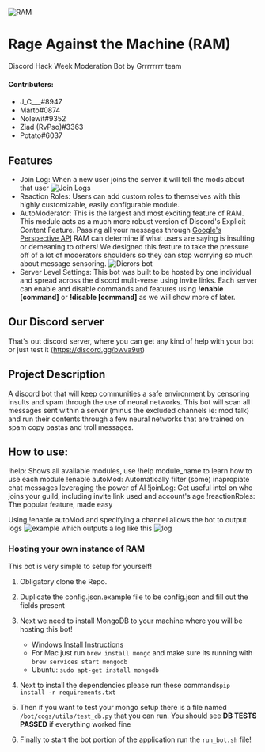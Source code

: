 ![RAM](https://imgur.com/KB18eCZ.png)
# Rage Against the Machine (RAM)
Discord Hack Week  Moderation Bot by Grrrrrrrr team
#### Contributers:

- J_C___#8947
- Marto#0874
- Nolewit#9352
- Ziad (RvPso)#3363
- Potato#6037

## Features

- Join Log: When a new user joins the server it will tell the mods about that user
![Join Logs](https://i.imgur.com/D7fKe8o.png "Join Logs")
- Reaction Roles: Users can add custom roles to themselves with this highly customizable, easily configurable module.
- AutoModerator: This is the largest and most exciting feature of RAM. This module acts as a much more robust version of Discord's Explicit Content Feature. Passing all your messages through [Google's Perspective API](https://www.perspectiveapi.com/#/home) RAM can determine if what users are saying is insulting or demeaning to others! We designed this feature to take the pressure off of a lot of moderators shoulders so they can stop worrying so much about message sensoring.
![Dicrors bot](https://cdn.discordapp.com/attachments/591700394820763682/594232336132866050/Screen_Shot_2019-06-28_at_2.26.00_PM.png)
- Server Level Settings: This bot was built to be hosted by one individual and spread across the discord mulit-verse using invite links. Each server can enable and disable commands and features using **!enable [command]** or **!disable [command]** as we will show more of later.

## Our Discord server
That's out discord server, where you can get any kind of help with your bot or just test it
(https://discord.gg/bwva9ut)



## Project Description
A discord bot that will keep communities a safe environment by censoring insults and spam through the use of neural networks. This bot will scan all messages sent within a server (minus the excluded channels ie: mod talk) and run their contents through a few neural networks that are trained on spam copy pastas and troll messages.

## How to use:
!help: Shows all available modules, use !help module_name to learn how to use each module
!enable autoMod: Automatically filter (some) inapropiate chat messages leveraging the power of AI
!joinLog: Get useful intel on who joins your guild, including invite link used and account's age
!reactionRoles: The popular feature, made easy

Using !enable autoMod and specifying a channel allows the bot to output logs
![example](https://cdn.discordapp.com/attachments/533514371792633856/594270451933511701/Screen_Shot_2019-06-28_at_2.58.07_PM.png)
which outputs a log like this
![log](https://cdn.discordapp.com/attachments/533514371792633856/594271036451848219/Screen_Shot_2019-06-28_at_3.00.37_PM.png)


### Hosting your own instance of RAM
This bot is very simple to setup for yourself!
1. Obligatory clone the Repo.
1. Duplicate the config.json.example file to be config.json and fill out the fields present
1. Next we need to install MongoDB to your machine where you will be hosting this bot!

    - [Windows Install Instructions](https://medium.com/@LondonAppBrewery/how-to-download-install-mongodb-on-windows-4ee4b3493514)
    - For Mac just run `brew install mongo` and make sure its running with `brew services start mongodb`
    - Ubuntu: `sudo apt-get install mongodb`

2. Next to install the dependencies please run these commands```pip install -r requirements.txt```

3. Then if you want to test your mongo setup there is a file named `/bot/cogs/utils/test_db.py` that you can run. You should see **DB TESTS PASSED** if everything worked fine

4. Finally to start the bot portion of the application run the `run_bot.sh` file!
